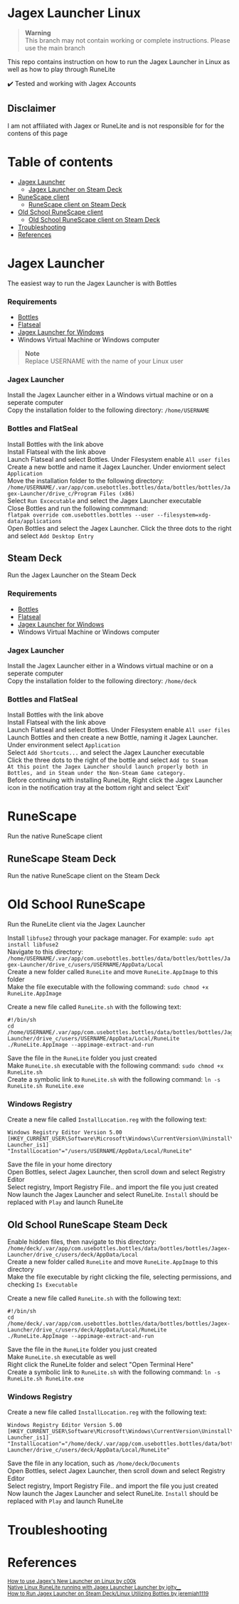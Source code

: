 # Jagex Launcher Linux

> **Warning**<br>
> This branch may not contain working or complete instructions. Please use the main branch

This repo contains instruction on how to run the Jagex Launcher in Linux as well as how to play through RuneLite

✔️ Tested and working with Jagex Accounts

## Disclaimer

I am not affiliated with Jagex or RuneLite and is not responsible for for the contens of this page

# Table of contents

- [Jagex Launcher](#jagex-launcher)
    - [Jagex Launcher on Steam Deck](#steam-deck)
- [RuneScape client](#runescape)
    - [RuneScape client on Steam Deck](#runescape-steam-deck)
- [Old School RuneScape client](#old-school-runescape)
    - [Old School RuneScape client on Steam Deck](#old-school-runescape-steam-deck)
- [Troubleshooting](#troubleshooting)
- [References](#references)

# Jagex Launcher
The easiest way to run the Jagex Launcher is with Bottles

### Requirements

- [Bottles](https://flathub.org/apps/details/com.usebottles.bottles)<br>
- [Flatseal](https://flathub.org/apps/details/com.github.tchx84.Flatseal)
- [Jagex Launcher for Windows](https://www.jagex.com/en-GB/launcher)<br>
- Windows Virtual Machine or Windows computer<br>

> **Note**<br>
> Replace USERNAME with the name of your Linux user
  
### Jagex Launcher
Install the Jagex Launcher either in a Windows virtual machine or on a seperate computer<br>
Copy the installation folder to the following directory: `/home/USERNAME`<br>

### Bottles and FlatSeal
Install Bottles with the link above<br>
Install Flatseal with the link above<br>
Launch Flatseal and select Bottles. Under Filesystem enable `All user files`<br>
Create a new bottle and name it Jagex Launcher. Under enviorment select `Application`<br>
Move the installation folder to the following directory:<br>
`/home/USERNAME/.var/app/com.usebottles.bottles/data/bottles/bottles/Jagex-Launcher/drive_c/Program Files (x86)`<br>
Select `Run Excecutable` and select the Jagex Launcher executable<br>
Close Bottles and run the following commmand:<br>
`flatpak override com.usebottles.bottles --user --filesystem=xdg-data/applications`<br>
Open Bottles and select the Jagex Launcher. Click the three dots to the right and select `Add Desktop Entry`

## Steam Deck
Run the Jagex Launcher on the Steam Deck
 
### Requirements

- [Bottles](https://flathub.org/apps/details/com.usebottles.bottles)
- [Flatseal](https://flathub.org/apps/details/com.github.tchx84.Flatseal)
- [Jagex Launcher for Windows](https://www.jagex.com/en-GB/launcher)
- Windows Virtual Machine or Windows computer
  <br>

### Jagex Launcher
Install the Jagex Launcher either in a Windows virtual machine or on a seperate computer<br>
Copy the installation folder to the following directory: `/home/deck`<br>

### Bottles and FlatSeal 
Install Bottles with the link above<br>
Install Flatseal with the link above<br>
Launch Flatseal and select Bottles. Under Filesystem enable `All user files`<br>
Launch Bottles and then create a new Bottle, naming it Jagex Launcher. Under environment select `Application`<br>
Select `Add Shortcuts...` and select the Jagex Launcher executable<br>
Click the three dots to the right of the bottle and select `Add to Steam`<br>
`At this point the Jagex Launcher should launch properly both in Bottles, and in Steam under the Non-Steam Game category.`<br>
Before continuing with installing RuneLite, Right click the Jagex Launcher icon in the notification tray at the bottom right and select 'Exit'

<!---
## Steam Deck Proton
Run the Jagex Launcher on the Steam Deck via Proton, using the original Old School Runescape application

### Requirements

- [Old School Runescape Steam](https://store.steampowered.com/app/1343370/Old_School_RuneScape/)
- [Wine](https://flathub.org/apps/details/org.winehq.Wine)
- [Jagex Launcher for Windows](https://www.jagex.com/en-GB/launcher)
- Windows Virtual Machine or Windows computer
  <br>

### OSRS Steam
Install Old School Runescape on Steam, and launch it once to create the prefix
  
### Wine
Install Wine from the discover store<br>
Open a new terminal, and type the following command to install .NET 4.8 into the OSRS Proton prefix: `flatpak run --env=WINEPREFIX="/home/deck/.local/share/Steam/steamapps/compatdata/1343370/pfx" --command=winetricks org.winehq.Wine -q dotnet48`<br>
  
### Jagex Launcher
Install the Jagex Launcher either in a Windows virtual machine or on a seperate computer<br>
Enable hidden files, then copy the contents of the installation folder to the following directory: `/home/deck/.local/share/Steam/steamapps/Old School Runescape/bin/win64`<br>
Right click in the win64 folder and select "Open Terminal Here"<br>
Create a symbolic link to `JagexLauncher.exe` with the following command: `ln -s JagexLauncher.exe osclient.exe`
-->

# RuneScape
Run the native RuneScape client

## RuneScape Steam Deck
Run the native RuneScape client on the Steam Deck

# Old School RuneScape
Run the RuneLite client via the Jagex Launcher

Install `libfuse2` through your package manager. For example: `sudo apt install libfuse2`<br>
Navigate to this directory:<br>
`/home/USERNAME/.var/app/com.usebottles.bottles/data/bottles/bottles/Jagex-Launcher/drive_c/users/USERNAME/AppData/Local`<br>
Create a new folder called `RuneLite` and move `RuneLite.AppImage` to this folder<br>
Make the file executable with the following command: `sudo chmod +x RuneLite.AppImage`<br>

Create a new file called `RuneLite.sh` with the following text:
```
#!/bin/sh
cd /home/USERNAME/.var/app/com.usebottles.bottles/data/bottles/bottles/Jagex-Launcher/drive_c/users/USERNAME/AppData/Local/RuneLite
./RuneLite.AppImage --appimage-extract-and-run
```
Save the file in the `RuneLite` folder you just created<br>
Make `RuneLite.sh` executable with the following command: `sudo chmod +x RuneLite.sh`<br>
Create a symbolic link to `RuneLite.sh` with the following command: `ln -s RuneLite.sh RuneLite.exe`

### Windows Registry

Create a new file called `InstallLocation.reg` with the following text:
```
Windows Registry Editor Version 5.00
[HKEY_CURRENT_USER\Software\Microsoft\Windows\CurrentVersion\Uninstall\RuneLite Launcher_is1]
"InstallLocation"="/users/USERNAME/AppData/Local/RuneLite"
```
Save the file in your home directory<br>
Open Bottles, select Jagex Launcher, then scroll down and select Registry Editor<br>
Select registry, Import Registry File.. and import the file you just created<br>
Now launch the Jagex Launcher and select RuneLite. `Install` should be replaced with `Play` and launch RuneLite

## Old School RuneScape Steam Deck

Enable hidden files, then navigate to this directory: `/home/deck/.var/app/com.usebottles.bottles/data/bottles/bottles/Jagex-Launcher/drive_c/users/deck/AppData/Local`<br>
Create a new folder called `RuneLite` and move `RuneLite.AppImage` to this directory<br>
Make the file executable by right clicking the file, selecting permissions, and checking `Is Executable`<br>

Create a new file called `RuneLite.sh` with the following text:
```
#!/bin/sh
cd /home/deck/.var/app/com.usebottles.bottles/data/bottles/bottles/Jagex-Launcher/drive_c/users/deck/AppData/Local/RuneLite
./RuneLite.AppImage --appimage-extract-and-run
```
Save the file in the `RuneLite` folder you just created<br>
Make `RuneLite.sh` executable as well<br>
Right click the RuneLite folder and select "Open Terminal Here"<br>
Create a symbolic link to `RuneLite.sh` with the following command: `ln -s RuneLite.sh RuneLite.exe`

### Windows Registry

Create a new file called `InstallLocation.reg` with the following text:
```
Windows Registry Editor Version 5.00
[HKEY_CURRENT_USER\Software\Microsoft\Windows\CurrentVersion\Uninstall\RuneLite Launcher_is1]
"InstallLocation"="/home/deck/.var/app/com.usebottles.bottles/data/bottles/bottles/Jagex-Launcher/drive_c/users/deck/AppData/Local/RuneLite"
```
Save the file in any location, such as `/home/deck/Documents`<br>
Open Bottles, select Jagex Launcher, then scroll down and select Registry Editor<br>
Select registry, Import Registry File.. and import the file you just created<br>
Now launch the Jagex Launcher and select RuneLite. `Install` should be replaced with `Play` and launch RuneLite

<!---
## RuneLite Steam Deck Proton

Download the RuneLite appimage from the link above<br>
Navigate to this directory: `/home/deck/.local/share/Steam/steamapps/Old School Runescape`<br>
Create a new folder called `RuneLite` and move `RuneLite.AppImage` to this directory<br>
Make the file executable by right clicking the file, selecting permissions, and checking `Is Executable`<br>

Create a new file called `RuneLite.sh` with the following text:
```
#!/bin/sh
cd "/home/deck/.local/share/Steam/steamapps/Old School Runescape/RuneLite"
./RuneLite.AppImage --appimage-extract-and-run
```
Save the file in the `RuneLite` folder you just created<br>
Make `RuneLite.sh` executable as well<br>
Right click the RuneLite folder and select "Open Terminal Here"<br>
Create a symbolic link to `RuneLite.sh` with the following command: `ln -s RuneLite.sh RuneLite.exe`

### Windows Registry
Create a new file called `InstallLocation.reg` with the following text:
```
Windows Registry Editor Version 5.00
[HKEY_CURRENT_USER\Software\Microsoft\Windows\CurrentVersion\Uninstall\RuneLite Launcher_is1]
"InstallLocation"="/home/deck/.local/share/Steam/steamapps/Old School Runescape/RuneLite"
```
Save the file in any location, such as `/home/deck/Documents`<br>
Open a terminal, and run the following command: `flatpak run --env=WINEPREFIX="/home/deck/.local/share/Steam/steamapps/compatdata/1343370/pfx" --command=winetricks org.winehq.Wine regedit`<br>
Select registry, Import Registry File.. and import the file you just created<br>
You can now uninstall Wine through the discover store if you wish<br>
Now launch the Jagex Launcher and select RuneLite. `Install` should be replaced with `Play` and launch RuneLite
  
### Gaming Mode
To improve RuneLite in Gaming mode, a few settings need to be changed<br>
Open RuneLite, and click Configuration to open the plugin settings list. Scroll down to `RuneLite`, and click the cog icon<br>
Set `Game size` to `994x768`<br>
Set `Resize type` to `Keep window size`<br>
Enable `Lock window size`<br>
Set `Contain in screen` to `Always`<br>
Enable `Always on top`<br>
In the main plugin settings list, scroll down to `Stretched Mode` and either make sure `Integer Scaling` is Disabled or disable the plugin entirely
--->

# Troubleshooting

# References

<sub>[How to use Jagex's New Launcher on Linux by c00k](https://www.youtube.com/watch?v=izLxF_Wwinw)</sub><br>
<sub>[Native Linux RuneLite running with Jagex Launcher Launcher by jolty__](https://www.reddit.com/r/2007scape/comments/uo1ey1/native_linux_runelite_running_with_jagex_launcher)</sub><br>
<sub>[How to Run Jagex Launcher on Steam Deck/Linux Utilizing Bottles by jeremiah1119](https://www.reddit.com/r/2007scape/comments/11q8mly/how_to_run_jagex_launcher_on_steam_decklinux/)</sub>
